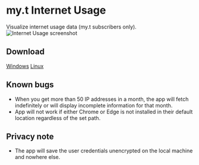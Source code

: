 # my.t Internet Usage

Visualize internet usage data (my.t subscribers only).
![Internet Usage screenshot](https://user-images.githubusercontent.com/25604837/146207862-459657a4-e940-43d1-b10f-b296b094ff1a.png)

## Download

[Windows](https://github.com/sawanm9000/my.t-Internet-Usage/releases/download/v1.1.3-beta/Internet.Usage-v1.1.3-beta-win-unsigned.exe)
[Linux](https://github.com/sawanm9000/my.t-Internet-Usage/releases/download/v1.1.3-beta/Internet.Usage-v1.1.3-beta-linux-unsigned.AppImage)

## Known bugs

* When you get more than 50 IP addresses in a month, the app will fetch indefinitely or will display incomplete information for that month.
* App will not work if either Chrome or Edge is not installed in their default location regardless of the set path.

## Privacy note

* The app will save the user credentials unencrypted on the local machine and nowhere else.
